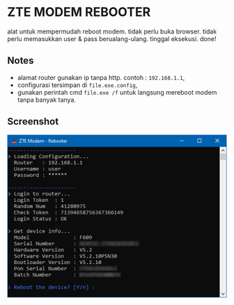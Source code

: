 # ZTE MODEM REBOOTER
alat untuk mempermudah reboot modem. tidak perlu buka browser. tidak perlu memasukkan user & pass berualang-ulang. tinggal eksekusi. done!


## Notes
- alamat router gunakan ip tanpa http. contoh : `192.168.1.1`,
- configurasi tersimpan di `file.exe.config`,
- gunakan perintah cmd `file.exe /f` untuk langsung mereboot modem tanpa banyak tanya.


## Screenshot
![Console](screenshot.png)